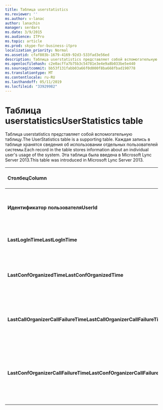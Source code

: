 ```yaml
---
title: Таблица userstatistics
ms.reviewer: ''
ms.author: v-lanac
author: lanachin
manager: serdars
ms.date: 3/9/2015
ms.audience: ITPro
ms.topic: article
ms.prod: skype-for-business-itpro
localization_priority: Normal
ms.assetid: cfaf803b-1679-4169-92d3-533fad3e56ed
description: Таблица userstatistics представляет собой вспомогательную таблицу. Каждая запись в таблице хранятся сведения об использовании отдельных пользователей системы. Эта таблица была введена в Microsoft Lync Server 2013.
ms.openlocfilehash: c2e0acffa7b75b3c54781e3e4e9a8b033be5e440
ms.sourcegitcommit: bb53f131fabb03a66f0d000f8ba668fbad190778
ms.translationtype: MT
ms.contentlocale: ru-RU
ms.lasthandoff: 05/11/2019
ms.locfileid: "33929982"
---
```

# <a name="userstatistics-table"></a><span data-ttu-id="cbf47-105">Таблица userstatistics</span><span class="sxs-lookup"><span data-stu-id="cbf47-105">UserStatistics table</span></span>
 
<span data-ttu-id="cbf47-106">Таблица userstatistics представляет собой вспомогательную таблицу.</span><span class="sxs-lookup"><span data-stu-id="cbf47-106">The UserStatistics table is a supporting table.</span></span> <span data-ttu-id="cbf47-107">Каждая запись в таблице хранятся сведения об использовании отдельных пользователей системы.</span><span class="sxs-lookup"><span data-stu-id="cbf47-107">Each record in the table stores information about an individual user's usage of the system.</span></span> <span data-ttu-id="cbf47-108">Эта таблица была введена в Microsoft Lync Server 2013.</span><span class="sxs-lookup"><span data-stu-id="cbf47-108">This table was introduced in Microsoft Lync Server 2013.</span></span>
  
|<span data-ttu-id="cbf47-109">**Столбец**</span><span class="sxs-lookup"><span data-stu-id="cbf47-109">**Column**</span></span>|<span data-ttu-id="cbf47-110">**Тип данных**</span><span class="sxs-lookup"><span data-stu-id="cbf47-110">**Data Type**</span></span>|<span data-ttu-id="cbf47-111">**Ключ/индекс**</span><span class="sxs-lookup"><span data-stu-id="cbf47-111">**Key/Index**</span></span>|<span data-ttu-id="cbf47-112">**Сведения**</span><span class="sxs-lookup"><span data-stu-id="cbf47-112">**Details**</span></span>|
|:-----|:-----|:-----|:-----|
|<span data-ttu-id="cbf47-113">**Идентификатор пользователя**</span><span class="sxs-lookup"><span data-stu-id="cbf47-113">**UserId**</span></span> <br/> |<span data-ttu-id="cbf47-114">целое</span><span class="sxs-lookup"><span data-stu-id="cbf47-114">int</span></span>  <br/> |<span data-ttu-id="cbf47-115">Primary</span><span class="sxs-lookup"><span data-stu-id="cbf47-115">Primary</span></span>  <br/> |<span data-ttu-id="cbf47-116">Уникальный номер, идентифицирующий этого пользователя.</span><span class="sxs-lookup"><span data-stu-id="cbf47-116">Unique number identifying this user.</span></span>  <br/> |
|<span data-ttu-id="cbf47-117">**LastLogInTime**</span><span class="sxs-lookup"><span data-stu-id="cbf47-117">**LastLogInTime**</span></span> <br/> |<span data-ttu-id="cbf47-118">datetime</span><span class="sxs-lookup"><span data-stu-id="cbf47-118">datetime</span></span>  <br/> ||<span data-ttu-id="cbf47-119">Время последнего пользователя войти в систему.</span><span class="sxs-lookup"><span data-stu-id="cbf47-119">Last time the user logged in.</span></span>  <br/> |
|<span data-ttu-id="cbf47-120">**LastConfOrganizedTime**</span><span class="sxs-lookup"><span data-stu-id="cbf47-120">**LastConfOrganizedTime**</span></span> <br/> |<span data-ttu-id="cbf47-121">datetime</span><span class="sxs-lookup"><span data-stu-id="cbf47-121">datetime</span></span>  <br/> ||<span data-ttu-id="cbf47-122">Время последней конференции, организованной пользователем.</span><span class="sxs-lookup"><span data-stu-id="cbf47-122">Last time the user organized a conference.</span></span>  <br/> |
|<span data-ttu-id="cbf47-123">**LastCallOrganizerCallFailureTime**</span><span class="sxs-lookup"><span data-stu-id="cbf47-123">**LastCallOrganizerCallFailureTime**</span></span> <br/> |<span data-ttu-id="cbf47-124">datetime</span><span class="sxs-lookup"><span data-stu-id="cbf47-124">datetime</span></span>  <br/> ||<span data-ttu-id="cbf47-125">Время последнего сбоя вызова был данный пользователь.</span><span class="sxs-lookup"><span data-stu-id="cbf47-125">Last time the user experienced a call failure.</span></span>  <br/> |
|<span data-ttu-id="cbf47-126">**LastConfOrganizerCallFailureTime**</span><span class="sxs-lookup"><span data-stu-id="cbf47-126">**LastConfOrganizerCallFailureTime**</span></span> <br/> |<span data-ttu-id="cbf47-127">datetime</span><span class="sxs-lookup"><span data-stu-id="cbf47-127">datetime</span></span>  <br/> ||<span data-ttu-id="cbf47-128">Время последнего пользователя сбоя вызова когда организатором конференции.</span><span class="sxs-lookup"><span data-stu-id="cbf47-128">Last time the user experienced a call failure as a conference organizer.</span></span>  <br/> |
   


